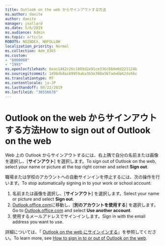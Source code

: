 ```yaml
---
title: Outlook on the web からサインアウトする方法
ms.author: daeite
author: daeite
manager: joallard
ms.date: 5/6/2019
ms.audience: Admin
ms.topic: article
ROBOTS: NOINDEX, NOFOLLOW
localization_priority: Normal
ms.collection: Adm_O365
ms.custom:
- "8000008"
- "1993"
ms.openlocfilehash: 6eac1462c26c1889d2e91ce336c88de0d221124b
ms.sourcegitcommit: 1d98db8acb9959aba3b5e308a567ade6b62da56c
ms.translationtype: MT
ms.contentlocale: ja-JP
ms.lasthandoff: 08/22/2019
ms.locfileid: "36556678"
---
```

# <a name="how-to-sign-out-of-outlook-on-the-web"></a><span data-ttu-id="779f7-102">Outlook on the web からサインアウトする方法</span><span class="sxs-lookup"><span data-stu-id="779f7-102">How to sign out of Outlook on the web</span></span>

<span data-ttu-id="779f7-103">Web 上の Outlook からサインアウトするには、右上隅で自分の名前または画像を選択し、[**サインアウト**] を選択します。</span><span class="sxs-lookup"><span data-stu-id="779f7-103">To sign out of Outlook on the web, select your name or picture at the top right corner and select **Sign out**.</span></span>

<span data-ttu-id="779f7-104">職場または学校のアカウントへの自動サインインを停止するには、次の操作を行います。</span><span class="sxs-lookup"><span data-stu-id="779f7-104">To stop automatically signing in to your work or school account:</span></span>

1. <span data-ttu-id="779f7-105">名前または画像を選択し、[**サインアウト**] を選択します。</span><span class="sxs-lookup"><span data-stu-id="779f7-105">Select your name or picture and select **Sign out**.</span></span>
1. <span data-ttu-id="779f7-106">[Outlook.office.com](https://outlook.office.com/)に移動し、[**別のアカウントを使用する**] を選択します。</span><span class="sxs-lookup"><span data-stu-id="779f7-106">Go to [Outlook.office.com](https://outlook.office.com/) and select **Use another account**.</span></span>
1. <span data-ttu-id="779f7-107">使用するメールアドレスでサインインします。</span><span class="sxs-lookup"><span data-stu-id="779f7-107">Sign in with the email address you want to use.</span></span>

<span data-ttu-id="779f7-108">詳細については、「 [Outlook on the web にサインインする](https://support.office.com/article/763fab4d-0138-4814-b450-37fc286bcb79)」を参照してください。</span><span class="sxs-lookup"><span data-stu-id="779f7-108">To learn more, see [How to sign in to or out of Outlook on the web](https://support.office.com/article/763fab4d-0138-4814-b450-37fc286bcb79).</span></span>